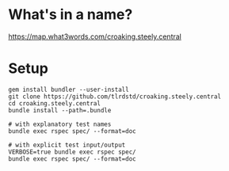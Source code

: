 # What's in a name?

https://map.what3words.com/croaking.steely.central

# Setup

    gem install bundler --user-install
    git clone https://github.com/tlrdstd/croaking.steely.central
    cd croaking.steely.central
    bundle install --path=.bundle

    # with explanatory test names
    bundle exec rspec spec/ --format=doc

    # with explicit test input/output
    VERBOSE=true bundle exec rspec spec/
    bundle exec rspec spec/ --format=doc
